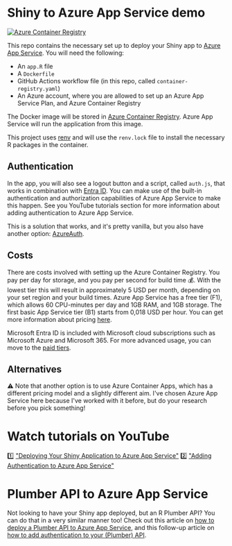 # Shiny to Azure App Service demo

[![Azure Container Registry](https://github.com/dar4rackspace/shiny-azure-app-service/actions/workflows/container-registry.yaml/badge.svg)](https://github.com/dar4rackspace/shiny-azure-app-service/actions/workflows/container-registry.yaml)

This repo contains the necessary set up to deploy your Shiny app to [Azure App Service](https://azure.microsoft.com/en-us/products/app-service). You will need the following:

* An `app.R` file
* A `Dockerfile`
* GitHub Actions workflow file (in this repo, called `container-registry.yaml`)
* An Azure account, where you are allowed to set up an Azure App Service Plan, and Azure Container Registry

The Docker image will be stored in [Azure Container Registry](https://azure.microsoft.com/en-us/products/container-registry). Azure App Service will run the application from this image.

This project uses [renv](https://rstudio.github.io/renv/index.html) and will use the `renv.lock` file to install the necessary R packages in the container.

## Authentication

In the app, you will also see a logout button and a script, called `auth.js`, that works in combination with [Entra ID](https://www.microsoft.com/en-us/security/business/microsoft-entra). You can make use of the built-in authentication and authorization capabilities of Azure App Service to make this happen. See you YouTube tutorials section for more information about adding authentication to Azure App Service.

This is a solution that works, and it's pretty vanilla, but you also have another option: [AzureAuth](https://cran.r-project.org/web/packages/AzureAuth/vignettes/shiny.html). 

## Costs

There are costs involved with setting up the Azure Container Registry. You pay per day for storage, and you pay per second for build time 💰. With the lowest tier this will result in approximately 5 USD per month, depending on your set region and your build times. Azure App Service has a free tier (F1), which allows 60 CPU-minutes per day and 1GB RAM, and 1GB storage. The first basic App Service tier (B1) starts from 0,018 USD per hour. You can get more information about pricing [here](https://azure.microsoft.com/nl-nl/pricing/details/app-service/linux/).

Microsoft Entra ID is included with Microsoft cloud subscriptions such as Microsoft Azure and Microsoft 365. For more advanced usage, you can move to the [paid tiers](https://www.microsoft.com/en-us/security/business/microsoft-entra-pricing). 

## Alternatives

⚠️ Note that another option is to use Azure Container Apps, which has a different pricing model and a slightly different aim. I've chosen Azure App Service here because I've worked with it before, but do your research before you pick something!

# Watch tutorials on YouTube

1️⃣  ["Deploying Your Shiny Application to Azure App Service"](https://youtu.be/Phnihe6cBgE)
2️⃣  ["Adding Authentication to Azure App Service"](https://youtu.be/2vZDTIb6KWc)

# Plumber API to Azure App Service

Not looking to have your Shiny app deployed, but an R Plumber API? You can do that in a very similar manner too! Check out this article on [how to deploy a Plumber API to Azure App Service](https://veerlevanleemput.medium.com/hosting-a-r-plumber-api-using-azure-app-service-4e78936787cf), and this follow-up article on [how to add authentication to your (Plumber) API](https://veerlevanleemput.medium.com/adding-authentication-to-an-api-on-azure-app-service-f7a3770986f).


